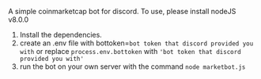 A simple coinmarketcap bot for discord.
To use, please install nodeJS v8.0.0

1. Install the dependencies.
2. create an .env file with bottoken=`bot token that discord provided you with`
   or replace `process.env.bottoken` with `'bot token that discord provided you with'`
3. run the bot on your own server with the command `node marketbot.js`
